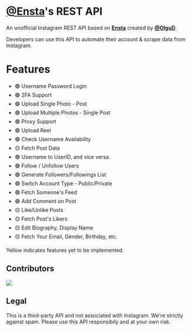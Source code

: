 # [@Ensta](https://github.com/diezo/ensta)'s REST API
An unofficial Instagram REST API based on [**Ensta**](https://github.com/diezo/ensta) created by [**@OlguD**](https://github.com/OlguD).

Developers can use this API to automate their account & scrape data from Instagram.

# Features
- 🟢 Username Password Login
- 🟢 2FA Support
- 🟢 Upload Single Photo - Post
- 🟢 Upload Multiple Photos - Single Post
- 🟢 Proxy Support
- 🟢 Upload Reel
- 🟢 Check Username Availability
- 🟡 Fetch Post Data
- 🟢 Username to UserID, and vice versa.
- 🟢 Follow / Unfollow Users
- 🟢 Generate Followers/Followings List
- 🟢 Switch Account Type - Public/Private
- 🟢 Fetch Someone's Feed
- 🟢 Add Comment on Post
- 🟡 Like/Unlike Posts
- 🟡 Fetch Post's Likers
- 🟡 Edit Biography, Display Name
- 🟡 Fetch Your Email, Gender, Birthday, etc.

Yellow indicates features yet to be implemented.

## Contributors
<a href = "https://github.com/diezo/ensta-rest/graphs/contributors">
  <img src = "https://contrib.rocks/image?repo=diezo/ensta-rest"/>
</a>

## Legal
This is a third-party API and not associated with Instagram. We're strictly against spam. Please use this API responsibily and at your own risk.
